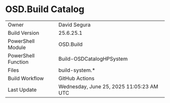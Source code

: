 ﻿# OSD.Build Catalog

| | |
|-|-|
| Owner | David Segura |
| Build Version | 25.6.25.1 |
| PowerShell Module | OSD.Build |
| PowerShell Function | Build-OSDCatalogHPSystem |
| Files | build-system.* |
| Build Workflow | GitHub Actions |
| Last Update | Wednesday, June 25, 2025 11:05:23 AM UTC |
